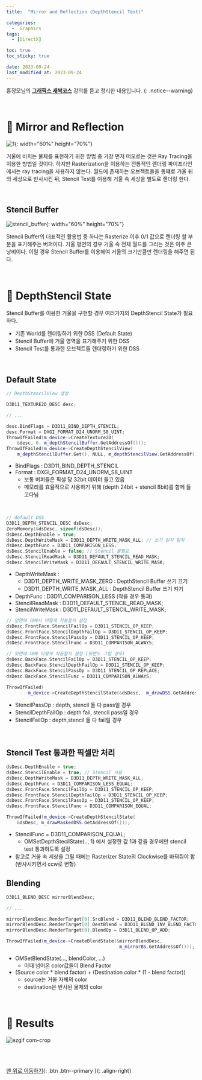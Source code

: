 ```yaml
---
title:  "Mirror and Reflection (DepthStencil Test)" 

categories:
  -  Graphics
tags:
  - [DirectX]

toc: true
toc_sticky: true

date: 2023-09-24
last_modified_at: 2023-09-24
---
```



홍정모님의 **[그래픽스 새싹코스](https://honglab.co.kr/)** 강의를 듣고 정리한 내용입니다.
{: .notice--warning}

<br>


# 🐥 Mirror and Reflection

![1](https://github.com/inhopp/StyleGAN/assets/96368476/455630a7-7c24-47ce-829a-e9d394c1a0d1){: width="60%" height="70%"}

거울에 비치는 물체를 표현하기 위한 방법 중 가장 먼저 떠오르는 것은 Ray Tracing을 이용한 방법일 것이다. 하지만 Rasterization을 이용하는 전통적인 렌더링 파이프라인에서는 ray tracing을 사용하지 않는다. 월드에 존재하는 오브젝트들을 통쨰로 거울 뒤의 세상으로 반사시킨 뒤, Stencil Test를 이용해 거울 속 세상을 별도로 렌더링 한다.

<br>

## Stencil Buffer

![stencil_buffer](https://github.com/inhopp/StyleGAN/assets/96368476/e9e85c43-b24d-497a-a796-24cb01b6fbec){: width="60%" height="70%"}

Stencil Buffer의 대표적인 활용법 중 하나는 Rasterize 이후 0/1 값으로 렌더링 할 부분을 표기해주는 버퍼이다. 거울 평면의 경우 거울 속 전체 월드를 그리는 것은 아주 큰 낭비이다. 이럴 경우 Stencil Buffer를 이용해여 거울의 크기만큼만 렌더링을 해주면 된다.


<br>


# 🐥 DepthStencil State

Stencil Buffer를 이용한 거울을 구현할 경우 여러가지의 DepthStencil State가 필요하다.

- 기존 World를 렌더링하기 위한 DSS (Default State)
- Stencil Buffer에 거울 영역을 표기해주기 위한 DSS
- Stencil Test를 통과한 오브젝트들 렌더링하기 위한 DSS

<br>

## Default State

``` cpp
// DepthStencilView 생성

D3D11_TEXTURE2D_DESC desc;

// ...

desc.BindFlags = D3D11_BIND_DEPTH_STENCIL;
desc.Format = DXGI_FORMAT_D24_UNORM_S8_UINT;
ThrowIfFailed(m_device->CreateTexture2D(
    &desc, 0, m_depthStencilBuffer.GetAddressOf()));
ThrowIfFailed(m_device->CreateDepthStencilView(
    m_depthStencilBuffer.Get(), NULL, m_depthStencilView.GetAddressOf()));

```

- BindFlags : D3D11_BIND_DEPTH_STENCIL
- Format : DXGI_FORMAT_D24_UNORM_S8_UINT
  - 보통 버퍼들은 픽셀 당 32bit 데이터 들고 있음
  - 메모리를 효율적으로 사용하기 위해 (depth 24bit +  stencil 8bit)를 함께 들고다님

<br>

``` cpp
// default DSS
D3D11_DEPTH_STENCIL_DESC dsDesc;
ZeroMemory(&dsDesc, sizeof(dsDesc));
dsDesc.DepthEnable = true;
dsDesc.DepthWriteMask = D3D11_DEPTH_WRITE_MASK_ALL; // 쓰기 킬지 말지
dsDesc.DepthFunc = D3D11_COMPARISON_LESS;
dsDesc.StencilEnable = false; // Stencil 불필요
dsDesc.StencilReadMask = D3D11_DEFAULT_STENCIL_READ_MASK;
dsDesc.StencilWriteMask = D3D11_DEFAULT_STENCIL_WRITE_MASK;
```

- DepthWriteMask :
  - D3D11_DEPTH_WRITE_MASK_ZERO : DepthStencil Buffer 쓰기 끄기
  - D3D11_DEPTH_WRITE_MASK_ALL : DepthStencil Buffer 쓰기 켜기
- DepthFunc : D3D11_COMPARISON_LESS (작을 경우 통과)
- StencilReadMask : D3D11_DEFAULT_STENCIL_READ_MASK;
- StencilWriteMask : D3D11_DEFAULT_STENCIL_WRITE_MASK;


``` cpp
// 앞면에 대해서 어떻게 작동할지 설정
dsDesc.FrontFace.StencilFailOp = D3D11_STENCIL_OP_KEEP;
dsDesc.FrontFace.StencilDepthFailOp = D3D11_STENCIL_OP_KEEP;
dsDesc.FrontFace.StencilPassOp = D3D11_STENCIL_OP_KEEP;
dsDesc.FrontFace.StencilFunc = D3D11_COMPARISON_ALWAYS;

// 뒷면에 대해 어떻게 작동할지 설정 (뒷면도 그릴 경우)
dsDesc.BackFace.StencilFailOp = D3D11_STENCIL_OP_KEEP;
dsDesc.BackFace.StencilDepthFailOp = D3D11_STENCIL_OP_KEEP;
dsDesc.BackFace.StencilPassOp = D3D11_STENCIL_OP_REPLACE;
dsDesc.BackFace.StencilFunc = D3D11_COMPARISON_ALWAYS;

ThrowIfFailed(
        m_device->CreateDepthStencilState(&dsDesc,  m_drawDSS.GetAddressOf()));
```

- StencilPassOp : depth, stencil 둘 다 pass일 경우
- StencilDepthFailOp : depth fail, stencil pass일 경우
- StencilFailOp : depth,stencil 둘 다 fail일 경우


<br>

## Stencil Test 통과한 픽셀만 처리

``` cpp
dsDesc.DepthEnable = true;   
dsDesc.StencilEnable = true; // Stencil 사용
dsDesc.DepthWriteMask = D3D11_DEPTH_WRITE_MASK_ALL;
dsDesc.DepthFunc = D3D11_COMPARISON_LESS_EQUAL; 
dsDesc.FrontFace.StencilFailOp = D3D11_STENCIL_OP_KEEP;
dsDesc.FrontFace.StencilDepthFailOp = D3D11_STENCIL_OP_KEEP;
dsDesc.FrontFace.StencilPassOp = D3D11_STENCIL_OP_KEEP;
dsDesc.FrontFace.StencilFunc = D3D11_COMPARISON_EQUAL; 

ThrowIfFailed(m_device->CreateDepthStencilState(
    &dsDesc, m_drawMaskedDSS.GetAddressOf()));
```

- StencilFunc = D3D11_COMPARISON_EQUAL;
  - OMSetDepthStecilState(.., 1) 에서 설정한 값 1과 같을 경우에만 stencil test 통과하도록 설정
- 참고로 거울 속 세상을 그릴 때에는 Rasterizer State의 Clockwise를 바꿔줘야 함(반사시키면서 ccw로 변형)

## Blending

``` cpp
D3D11_BLEND_DESC mirrorBlendDesc;

// ...

mirrorBlendDesc.RenderTarget[0].SrcBlend = D3D11_BLEND_BLEND_FACTOR;
mirrorBlendDesc.RenderTarget[0].DestBlend = D3D11_BLEND_INV_BLEND_FACTOR;
mirrorBlendDesc.RenderTarget[0].BlendOp = D3D11_BLEND_OP_ADD;

ThrowIfFailed(m_device->CreateBlendState(&mirrorBlendDesc,
                                          m_mirrorBS.GetAddressOf()));
```

- OMSetBlendState(..., blendColor, ...)
  - 이때 넘어온 color값들이 Blend Factor
- (Source color * blend factor) + (Destination color * (1 - blend factor))
  - source는 거울 자체의 color
  - destination은 반사된 물체의 color


<br>



# 🐥 Results

![ezgif com-crop](https://github.com/inhopp/StyleGAN/assets/96368476/534ed2f5-771b-4ddd-a671-e6d519994567)



<br>
<br>


[맨 위로 이동하기](#){: .btn .btn--primary }{: .align-right}
